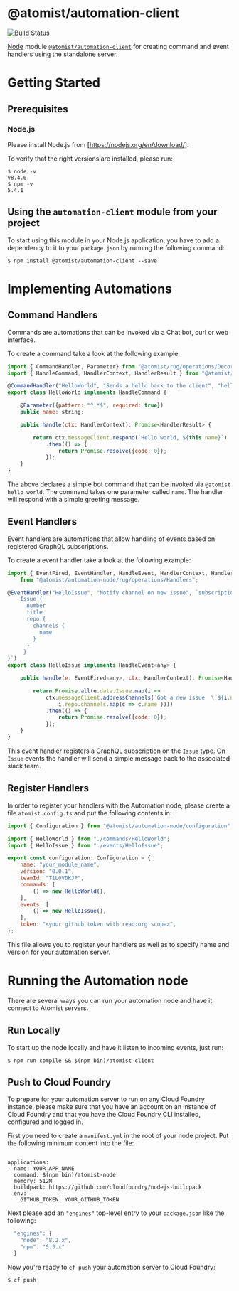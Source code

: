 # @atomist/automation-client

[![Build Status](https://travis-ci.org/atomist/automation-client.svg?token=qmyCAqLFxgxAWezrxqHX&branch=master)](https://travis-ci.com/atomist/automation-client)

[Node][node] module [`@atomist/automation-client`][automation-client] for creating command and event handlers
using the standalone server.

[node]: https://nodejs.org/en/
[automation-client]: https://www.npmjs.com/package/@atomist/automation-client

# Getting Started

## Prerequisites

### Node.js

Please install Node.js from [https://nodejs.org/en/download/].

To verify that the right versions are installed, please run:

```
$ node -v
v8.4.0
$ npm -v
5.4.1
```

## Using the `automation-client` module from your project

To start using this module in your Node.js application, you have to add a dependency to it to your `package.json`
by running the following command:

```
$ npm install @atomist/automation-client --save
```

# Implementing Automations

## Command Handlers

Commands are automations that can be invoked via a Chat bot, curl or web interface.

To create a command take a look at the following example:

```javascript
import { CommandHandler, Parameter} from "@atomist/rug/operations/Decorators";
import { HandleCommand, HandlerContext, HandlerResult } from "@atomist/automation-node/rug/operations/Handlers";

@CommandHandler("HelloWorld", "Sends a hello back to the client", "hello world")
export class HelloWorld implements HandleCommand {

    @Parameter({pattern: "^.*$", required: true})
    public name: string;

    public handle(ctx: HandlerContext): Promise<HandlerResult> {

        return ctx.messageClient.respond(`Hello world, ${this.name}`)
            .then(() => {
                return Promise.resolve({code: 0});
            });
    }
}

```

The above declares a simple bot command that can be invoked via `@atomist hello world`. The command takes one
parameter called `name`. The handler will respond with a simple greeting message.

## Event Handlers

Event handlers are automations that allow handling of events based on registered GraphQL subscriptions.

To create a event handler take a look at the following example:

```javascript
import { EventFired, EventHandler, HandleEvent, HandlerContext, HandlerResult }
    from "@atomist/automation-node/rug/operations/Handlers";

@EventHandler("HelloIssue", "Notify channel on new issue", `subscription HelloIssue{
    Issue {
      number
      title
      repo {
        channels {
          name
        }
      }
     }
}`)
export class HelloIssue implements HandleEvent<any> {

    public handle(e: EventFired<any>, ctx: HandlerContext): Promise<HandlerResult> {

        return Promise.all(e.data.Issue.map(i =>
            ctx.messageClient.addressChannels(`Got a new issue  \`${i.number}# ${i.title}\``,
                i.repo.channels.map(c => c.name ))))
            .then(() => {
                return Promise.resolve({code: 0});
            });
    }
}

```

This event handler registers a GraphQL subscription on the `Issue` type. On `Issue` events the handler will
send a simple message back to the associated slack team.

## Register Handlers

In order to register your handlers with the Automation node, please create a file `atomist.config.ts` and put
the following contents in:

```javascript
import { Configuration } from "@atomist/automation-node/configuration";

import { HelloWorld } from "./commands/HelloWorld";
import { HelloIssue } from "./events/HelloIssue";

export const configuration: Configuration = {
    name: "your_module_name",
    version: "0.0.1",
    teamId: "T1L0VDKJP",
    commands: [
        () => new HelloWorld(),
    ],
    events: [
        () => new HelloIssue(),
    ],
    token: "<your github token with read:org scope>",
};
```

This file allows you to register your handlers as well as to specify name and version for your automation server.

# Running the Automation node

There are several ways you can run your automation node and have it connect to Atomist servers.

## Run Locally

To start up the node locally and have it listen to incoming events, just run:

```
$ npm run compile && $(npm bin)/atomist-client

```

## Push to Cloud Foundry

To prepare for your automation server to run on any Cloud Foundry
instance, please make sure that you have an account on an instance of
Cloud Foundry and that you have the Cloud Foundry CLI installed,
configured and logged in.

First you need to create a `manifest.yml` in the root of your node
project. Put the following minimum content into the file:

```

applications:
- name: YOUR_APP_NAME
  command: $(npm bin)/atomist-node
  memory: 512M
  buildpack: https://github.com/cloudfoundry/nodejs-buildpack
  env:
    GITHUB_TOKEN: YOUR_GITHUB_TOKEN
```

Next please add an `"engines"` top-level entry to your `package.json`
like the following:

```javascript
  "engines": {
    "node": "8.2.x",
    "npm": "5.3.x"
  }
```

Now you're ready to `cf push` your automation server to Cloud Foundry:

```
$ cf push

```

